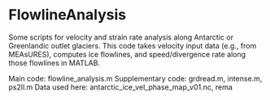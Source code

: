 # FlowlineAnalysis
Some scripts for velocity and strain rate analysis along Antarctic or Greenlandic outlet glaciers.
This code takes velocity input data (e.g., from MEAsURES), computes ice flowlines, and speed/divergence rate along those flowlines in MATLAB.

Main code: flowline_analysis.m
Supplementary code: grdread.m, intense.m, ps2ll.m
Data used here: antarctic_ice_vel_phase_map_v01.nc, rema

